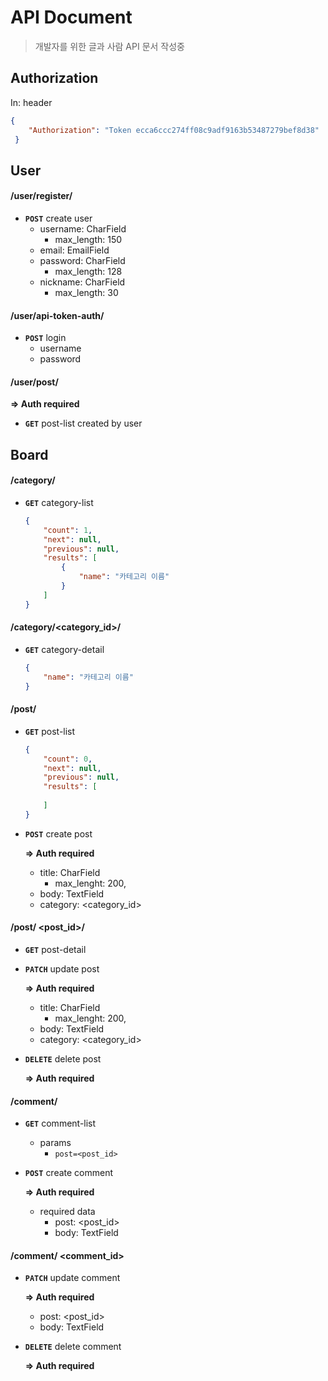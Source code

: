 # API Document

> 개발자를 위한 글과 사람 API 문서 작성중



## Authorization

In: header

```json
{
    "Authorization": "Token ecca6ccc274ff08c9adf9163b53487279bef8d38"
 }   
```



## User

#### /user/register/

- **`POST`** create user
  - username: CharField
    - max_length: 150
  - email: EmailField
  - password: CharField
    - max_length: 128
  - nickname: CharField 
    - max_length: 30

#### /user/api-token-auth/

- **`POST`** login
  - username
  - password

#### /user/post/

**=> Auth required**

- **`GET`** post-list created by user



## Board

#### /category/ 

- **`GET`** category-list

  ```json
  {
      "count": 1,
      "next": null,
      "previous": null,
      "results": [
          {
              "name": "카테고리 이름"
          }
      ]
  }
  ```

#### /category/<category_id>/

- **`GET`** category-detail

  ```json
  {
      "name": "카테고리 이름"
  }
  ```

#### /post/

- **`GET`**  post-list 

  ```json
  {
      "count": 0,
      "next": null,
      "previous": null,
      "results": [
          
      ]
  }
  ```

- **`POST`** create post

  **=> Auth required**

  - title: CharField 
    - max_lenght: 200,
  - body: TextField
  - category: <category_id>

#### /post/ <post_id>/

- **`GET`**  post-detail 

- **`PATCH`** update post 

  **=> Auth required**

  - title: CharField
    - max_lenght: 200,
  - body: TextField
  - category: <category_id>

- **`DELETE`** delete post

  **=> Auth required**

#### /comment/ 

- **`GET`**  comment-list

  - params
    - `post=<post_id>`

- **`POST`**  create comment

  **=> Auth required**

  - required data
    - post: <post_id>
    - body: TextField

#### /comment/ <comment_id>

- **`PATCH`** update comment 

  **=> Auth required**

  - post: <post_id>
  - body: TextField

- **`DELETE`** delete comment

  **=> Auth required**